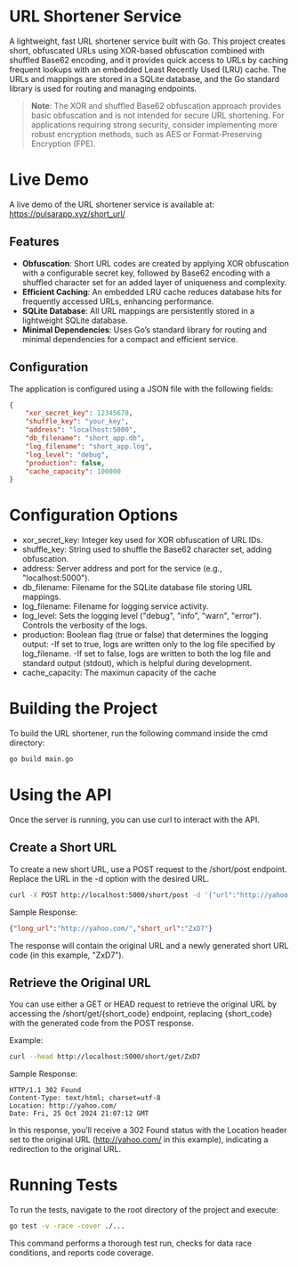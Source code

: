 # URL Shortener Service

A lightweight, fast URL shortener service built with Go. This project creates short, obfuscated URLs using XOR-based obfuscation combined with shuffled Base62 encoding, and it provides quick access to URLs by caching frequent lookups with an embedded Least Recently Used (LRU) cache. The URLs and mappings are stored in a SQLite database, and the Go standard library is used for routing and managing endpoints.

> **Note**: The XOR and shuffled Base62 obfuscation approach provides basic obfuscation and is not intended for secure URL shortening. For applications requiring strong security, consider implementing more robust encryption methods, such as AES or Format-Preserving Encryption (FPE).

# Live Demo
A live demo of the URL shortener service is available at: https://pulsarapp.xyz/short_url/

## Features

- **Obfuscation**: Short URL codes are created by applying XOR obfuscation with a configurable secret key, followed by Base62 encoding with a shuffled character set for an added layer of uniqueness and complexity.
- **Efficient Caching**: An embedded LRU cache reduces database hits for frequently accessed URLs, enhancing performance.
- **SQLite Database**: All URL mappings are persistently stored in a lightweight SQLite database.
- **Minimal Dependencies**: Uses Go’s standard library for routing and minimal dependencies for a compact and efficient service.

## Configuration

The application is configured using a JSON file with the following fields:

```json
{
    "xor_secret_key": 12345678,
    "shuffle_key": "your_key",
    "address": "localhost:5000",
    "db_filename": "short_app.db",
    "log_filename": "short_app.log",
    "log_level": "debug",
    "production": false,
    "cache_capacity": 100000
}
```
# Configuration Options
- xor_secret_key: Integer key used for XOR obfuscation of URL IDs.
- shuffle_key: String used to shuffle the Base62 character set, adding obfuscation.
- address: Server address and port for the service (e.g., "localhost:5000").
- db_filename: Filename for the SQLite database file storing URL mappings.
- log_filename: Filename for logging service activity.
- log_level: Sets the logging level ("debug", "info", "warn", "error"). Controls the verbosity of the logs.
- production: Boolean flag (true or false) that determines the logging output:
        -If set to true, logs are written only to the log file specified by log_filename.
        -If set to false, logs are written to both the log file and standard output (stdout), which is helpful during development.
- cache_capacity: The maximun capacity of the cache

# Building the Project
To build the URL shortener, run the following command inside the cmd directory:
```bash
go build main.go
```
# Using the API
Once the server is running, you can use curl to interact with the API.

## Create a Short URL
To create a new short URL, use a POST request to the /short/post endpoint. Replace the URL in the -d option with the desired URL.
```bash
curl -X POST http://localhost:5000/short/post -d '{"url":"http://yahoo.com/"}'
```
Sample Response:
```json
{"long_url":"http://yahoo.com/","short_url":"ZxD7"}
```
The response will contain the original URL and a newly generated short URL code (in this example, "ZxD7").

## Retrieve the Original URL
You can use either a GET or HEAD request to retrieve the original URL by accessing the /short/get/{short_code} endpoint, replacing {short_code} with the generated code from the POST response.

Example:
```bash
curl --head http://localhost:5000/short/get/ZxD7
```
Sample Response:
```
HTTP/1.1 302 Found
Content-Type: text/html; charset=utf-8
Location: http://yahoo.com/
Date: Fri, 25 Oct 2024 21:07:12 GMT
```
In this response, you’ll receive a 302 Found status with the Location header set to the original URL (http://yahoo.com/ in this example), indicating a redirection to the original URL.

# Running Tests
To run the tests, navigate to the root directory of the project and execute:
```bash
go test -v -race -cover ./...
```
This command performs a thorough test run, checks for data race conditions, and reports code coverage.
